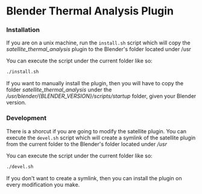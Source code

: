 # Blender Thermal Analysis Plugin

### Installation

If you are on a unix machine, run the `install.sh` script which will copy the _satellite_thermal_analysis_ plugin to the Blender's folder located under /usr

You can execute the script under the current folder like so:

```sh
./install.sh
```

If you want to manually install the plugin, then you will have to copy the folder _satellite_thermal_analysis_ under the _/usr/blender/{BLENDER_VERSION}/scripts/startup_ folder, given your Blender version.

### Development

There is a shorcut if you are going to modify the satellite plugin.
You can execute the `devel.sh` script which will create a symlink of the satellite plugin from the current folder to the Blender's folder located under _/usr_

You can execute the script under the current folder like so:

```sh
./devel.sh
```

If you don't want to create a symlink, then you can install the plugin on every modification you make.
